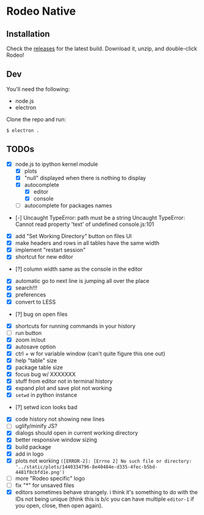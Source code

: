 # Rodeo Native

## Installation
Check the [releases](https://github.com/yhat/rodeo-native/releases) for the latest build. Download it, unzip, and double-click Rodeo!

## Dev
You'll need the following:
- node.js
- electron

Clone the repo and run:
```
$ electron .
```

## TODOs
- [x] node.js to ipython kernel module
    - [x] plots
    - [x] "null" displayed when there is nothing to display
    - [x] autocomplete
      - [x] editor
      - [x] console
    - [ ] autocomplete for packages names
- [-] Uncaught TypeError: path must be a string
      Uncaught TypeError: Cannot read property 'text' of undefined console.js:101
- [x] add "Set Working Directory" button on files UI
- [x] make headers and rows in all tables have the same width
- [x] implement "restart session"
- [x] shortcut for new editor
- [?] column width same as the console in the editor
- [x] automatic go to next line is jumping all over the place
- [x] search!!!
- [x] preferences
- [x] convert to LESS
- [?] bug on open files
- [x] shortcuts for running commands in your history
- [ ] run button
- [x] zoom in/out
- [x] autosave option
- [x] ctrl + w for variable window (can't quite figure this one out)
- [x] help "table" size
- [x] package table size
- [x] focus bug w/ XXXXXXX
- [x] stuff from editor not in terminal history
- [x] expand plot and save plot not working
- [x] `setwd` in python instance
- [?] setwd icon looks bad
- [x] code history not showing new lines
- [ ] uglify/minify JS?
- [x] dialogs should open in current working directory
- [x] better responsive window sizing
- [x] build package
- [x] add in logo
- [x] plots not working ```([ERROR-2]: [Errno 2] No such file or directory: '../static/plots/1440334796-8e40484e-d335-4fec-b5bd-4481f8cbfd1e.png')```
- [ ] more "Rodeo specific" logo
- [ ] fix "*" for unsaved files
- [x] editors sometimes behave strangely. i think it's something to do with the IDs not being unique (think this is b/c you can have multiple `editor-1` if you open, close, then open again).
